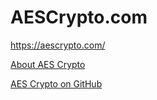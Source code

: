 # AESCrypto.com 
[https://aescrypto.com/ ](https://aescrypto.com/) 

[About AES Crypto](https://aescrypto.com/help/)

[AES Crypto on GitHub](https://github.com/evgenyneu/aes-crypto-web) 
